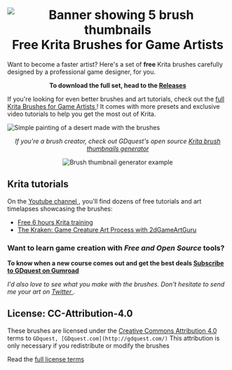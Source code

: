 <h1 align="center">
    <img src="https://raw.githubusercontent.com/GDquest/free-krita-brushes/master/img/gdquest-free-krita-brushes-banner.png" alt="Banner showing 5 brush thumbnails" />
    Free Krita Brushes for Game Artists
</h1>

Want to become a faster artist? Here's a set of **free** Krita brushes carefully designed by a professional game designer, for you.

**<p align="center">To download the full set, head to the <a href="https://github.com/GDquest/free-krita-brushes/releases">Releases</a></p>**

If you're looking for even better brushes and art tutorials, check out the [ full Krita Brushes for Game Artists ](https://gumroad.com/l/krita-brushes-for-game-artists)! It comes with more presets  and exclusive video tutorials to help you get the most out of Krita.

![ Simple painting of a desert made with the brushes ](https://user-images.githubusercontent.com/12694995/30371150-eed7618c-9879-11e7-80bd-cc01d7e311a8.jpg)

*<p align="center">If you're a brush creator, check out GDquest's open source [ Krita brush thumbnails generator ](https://github.com/NathanLovato/krita-brush-thumbnails-generator)</p>*


<p align="center">
    <img src="https://raw.githubusercontent.com/GDquest/free-krita-brushes/master/img/thumbnail-example.png" alt="Brush thumbnail generator example" />
</p>

## Krita tutorials

On the [ Youtube channel ](http://youtube.com/c/gdquest), you'll find dozens of free tutorials and art timelapses showcasing the brushes:

- [Free 6 hours Krita training](http://gdquest.com/tutorial/art/krita-tutorial-for-game-artists/)
- [The Kraken: Game Creature Art Process with 2dGameArtGuru]( https://youtu.be/V2CDT8_VmUk)

### Want to learn game creation with _Free and Open Source_ tools?

**To know when a new course comes out and get the best deals <a href="https://gumroad.com/gdquest#">Subscribe to GDquest on Gumroad</a>**

*I'd also love to see what you make with the brushes. Don't hesitate to send me your art on [ Twitter ](https://twitter.com/NathanGDquest).*

## License: CC-Attribution-4.0

These brushes are licensed under the [ Creative Commons Attribution 4.0 ](https://creativecommons.org/licenses/by/4.0/) terms to `GDquest, [GDquest.com](http://gdquest.com/)`
This attribution is only necessary if you redistribute or modify the brushes

Read the [ full license terms ](https://creativecommons.org/licenses/by/4.0/legalcode)
